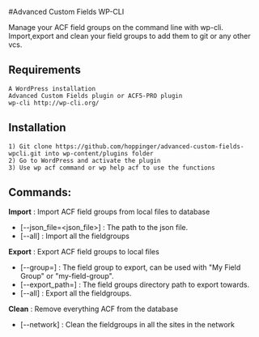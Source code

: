 #Advanced Custom Fields WP-CLI

Manage your ACF field groups on the command line with wp-cli. Import,export and clean your field groups to add them to git or any other vcs.

## Requirements
    A WordPress installation
    Advanced Custom Fields plugin or ACF5-PRO plugin
    wp-cli http://wp-cli.org/

## Installation
    1) Git clone https://github.com/hoppinger/advanced-custom-fields-wpcli.git into wp-content/plugins folder
    2) Go to WordPress and activate the plugin
    3) Use wp acf command or wp help acf to use the functions

## Commands:

**Import** : Import ACF field groups from local files to database

  * [--json_file=<json_file>]   : The path to the json file.
  * [--all]                     : Import all the fieldgroups


**Export** : Export ACF field groups to local files

  * [--group=<group>]           : The field group to export, can be used with "My Field Group" or "my-field-group".
  * [--export_path=<path>]      : The field groups directory path to export towards.
  * [--all]                     : Export all the fieldgroups.


**Clean** : Remove everything ACF from the database

  * [--network]                 : Clean the fieldgroups in all the sites in the network
